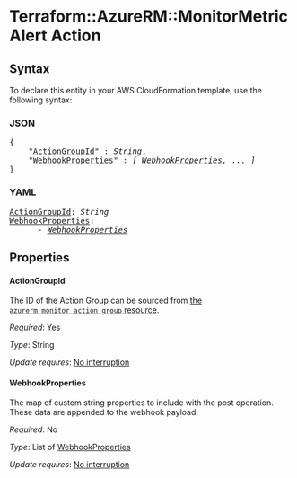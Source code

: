 # Terraform::AzureRM::MonitorMetricAlert Action

## Syntax

To declare this entity in your AWS CloudFormation template, use the following syntax:

### JSON

<pre>
{
    "<a href="#actiongroupid" title="ActionGroupId">ActionGroupId</a>" : <i>String</i>,
    "<a href="#webhookproperties" title="WebhookProperties">WebhookProperties</a>" : <i>[ <a href="action-webhookproperties.md">WebhookProperties</a>, ... ]</i>
}
</pre>

### YAML

<pre>
<a href="#actiongroupid" title="ActionGroupId">ActionGroupId</a>: <i>String</i>
<a href="#webhookproperties" title="WebhookProperties">WebhookProperties</a>: <i>
      - <a href="action-webhookproperties.md">WebhookProperties</a></i>
</pre>

## Properties

#### ActionGroupId

The ID of the Action Group can be sourced from [the `azurerm_monitor_action_group` resource](./monitor_action_group.html).

_Required_: Yes

_Type_: String

_Update requires_: [No interruption](https://docs.aws.amazon.com/AWSCloudFormation/latest/UserGuide/using-cfn-updating-stacks-update-behaviors.html#update-no-interrupt)

#### WebhookProperties

The map of custom string properties to include with the post operation. These data are appended to the webhook payload.

_Required_: No

_Type_: List of <a href="action-webhookproperties.md">WebhookProperties</a>

_Update requires_: [No interruption](https://docs.aws.amazon.com/AWSCloudFormation/latest/UserGuide/using-cfn-updating-stacks-update-behaviors.html#update-no-interrupt)

